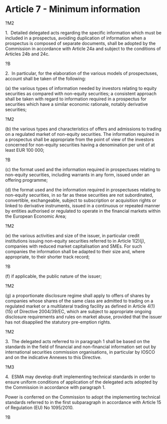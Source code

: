 # Article 7 - Minimum information


?M2

1.  Detailed delegated acts regarding the specific information which must be included in a prospectus, avoiding duplication of information when a prospectus is composed of separate documents, shall be adopted by the Commission in accordance with Article 24a and subject to the conditions of Articles 24b and 24c.

?B

2.  In particular, for the elaboration of the various models of prospectuses, account shall be taken of the following:

(a) the various types of information needed by investors relating to equity securities as compared with non-equity securities; a consistent approach shall be taken with regard to information required in a prospectus for securities which have a similar economic rationale, notably derivative securities;

?M2

(b) the various types and characteristics of offers and admissions to trading on a regulated market of non-equity securities. The information required in a prospectus shall be appropriate from the point of view of the investors concerned for non-equity securities having a denomination per unit of at least EUR 100 000;

?B

(c) the format used and the information required in prospectuses relating to non-equity securities, including warrants in any form, issued under an offering programme;

(d) the format used and the information required in prospectuses relating to non-equity securities, in so far as these securities are not subordinated, convertible, exchangeable, subject to subscription or acquisition rights or linked to derivative instruments, issued in a continuous or repeated manner by entities authorised or regulated to operate in the financial markets within the European Economic Area;

?M2

(e) the various activities and size of the issuer, in particular credit institutions issuing non-equity securities referred to in Article 1(2)(j), companies with reduced market capitalisation and SMEs. For such companies the information shall be adapted to their size and, where appropriate, to their shorter track record;

?B

(f) if applicable, the public nature of the issuer;

?M2

(g) a proportionate disclosure regime shall apply to offers of shares by companies whose shares of the same class are admitted to trading on a regulated market or a multilateral trading facility as defined in Article 4(1)(15) of Directive 2004/39/EC, which are subject to appropriate ongoing disclosure requirements and rules on market abuse, provided that the issuer has not disapplied the statutory pre-emption rights.

?M2

3.  The delegated acts referred to in paragraph 1 shall be based on the standards in the field of financial and non-financial information set out by international securities commission organisations, in particular by IOSCO and on the indicative Annexes to this Directive.

?M3

4.  ESMA may develop draft implementing technical standards in order to ensure uniform conditions of application of the delegated acts adopted by the Commission in accordance with paragraph 1.

Power is conferred on the Commission to adopt the implementing technical standards referred to in the first subparagraph in accordance with Article 15 of Regulation (EU) No 1095/2010.

?B
